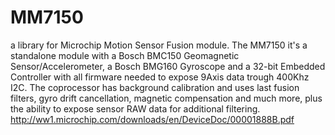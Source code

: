 # MM7150
a library for Microchip Motion Sensor Fusion module.
The MM7150 it's a standalone module with a Bosch BMC150 Geomagnetic Sensor/Accelerometer, a Bosch BMG160 Gyroscope and a 32-bit Embedded Controller with all firmware needed to expose 9Axis data trough 400Khz I2C.
The coprocessor has background calibration and uses last fusion filters, gyro drift cancellation, magnetic compensation and much more, plus the ability to expose sensor RAW data for additional filtering.
http://ww1.microchip.com/downloads/en/DeviceDoc/00001888B.pdf

